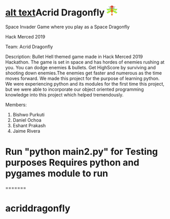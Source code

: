 #  [alt text](https://github.com/bpurkuti/Acrid-Dragonfly/blob/master/up1.png)Acrid Dragonfly ![alt text](https://github.com/bpurkuti/Acrid-Dragonfly/blob/master/up1.png)

Space Invader Game where you play as a Space Dragonfly

Hack Merced 2019  

Team: Acrid Dragonfly  

Description: Bullet Hell themed game made in Hack Merced 2019 Hackathon. The game is set in space and has hordes of enemies rushing at you. You can dodge enemies & bullets. Get HighScore by surviving and shooting down enemies.The enemies get faster and numerous as the time moves forward.
We made this project for the purpose of learning python. We were experiencing python and its modules for the first time this project, but we were able to incorporate our object
oriented programming knowledge into this project which helped tremendously.



Members: 
1. Bishwo Purkuti
2. Daniel Ochoa
3. Eshant Prakash
4. Jaime Rivera

Run "python main2.py" for Testing purposes
Requires python and pygames module to run
=======
=======
# acriddragonfly
